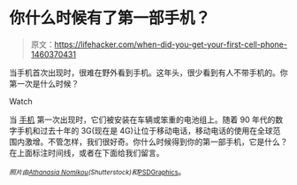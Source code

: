 # 你什么时候有了第一部手机？

> 原文：<https://lifehacker.com/when-did-you-get-your-first-cell-phone-1460370431>

当手机首次出现时，很难在野外看到手机。这年头，很少看到有人不带手机的。你第一次是什么时候？

Watch

当 [手机](http://lifehacker.com/tag/cell-phones) 第一次出现时，它们被安装在车辆或笨重的电池组上。随着 90 年代的数字手机和过去十年的 3G(现在是 4G)让位于移动电话，移动电话的使用在全球范围内激增。不管怎样，我们很好奇。你什么时候得到你的第一部手机，它是什么？在上面标注时间线，或者在下面给我们留言。

*<small>照片由</small>*[*<small>Athanasia Nomikou</small>*](http://www.shutterstock.com/pic.mhtml?id=131571515&src=id)*<small>(Shutterstock)和</small>*[<small>PSDGraphics</small>](http://www.psdgraphics.com/backgrounds/green-grungy-twirl-background/)。